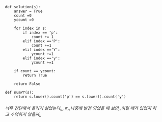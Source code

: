```
def solution(s):
    answer = True
    count =0 
    ycount =0 

    for index in s: 
        if index == 'p': 
            count += 1
        elif index =='P':
            count +=1 
        elif index =='Y':
            ycount +=1
        elif index =='y':
            ycount +=1 

    if count == ycount:
        return True

    return False
```

```
def numPY(s):
    return s.lower().count('p') == s.lower().count('y')
```

<h6>너무 간단해서 올리기 싫었는디,,,ㅎ,,나중에 발전 되었을 때 보면,,이럴 때가 있었지 하고 추억하지 않을까,,</h6>
